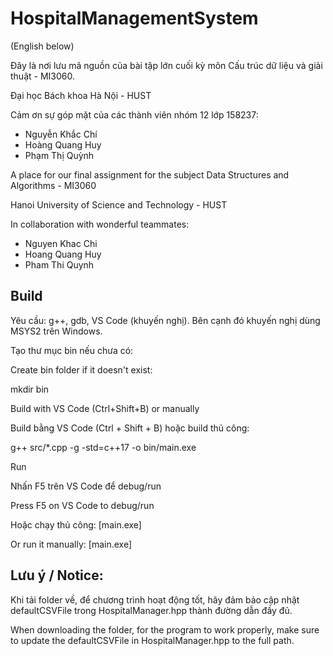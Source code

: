 # HospitalManagementSystem
(English below)

Đây là nơi lưu mã nguồn của bài tập lớn cuối kỳ môn Cấu trúc dữ liệu và giải thuật - MI3060.

Đại học Bách khoa Hà Nội - HUST

Cảm ơn sự góp mặt của các thành viên nhóm 12 lớp 158237:
* Nguyễn Khắc Chí
* Hoàng Quang Huy
* Phạm Thị Quỳnh

A place for our final assignment for the subject Data Structures and Algorithms - MI3060

Hanoi University of Science and Technology - HUST

In collaboration with wonderful teammates:
* Nguyen Khac Chi
* Hoang Quang Huy
* Pham Thi Quynh

## Build

Yêu cầu: g++, gdb, VS Code (khuyến nghị). Bên cạnh đó khuyến nghị dùng MSYS2 trên Windows.


 Tạo thư mục bin nếu chưa có:
 
 Create bin folder if it doesn't exist:

mkdir bin

 Build with VS Code (Ctrl+Shift+B) or manually
 
 Build bằng VS Code (Ctrl + Shift + B) hoặc build thủ công:
 
g++ src/*.cpp -g -std=c++17 -o bin/main.exe


 Run
 
 Nhấn F5 trên VS Code để debug/run
 
 Press F5 on VS Code to debug/run
 
 Hoặc chạy thủ công: [main.exe]
 
 Or run it manually: [main.exe]

 ## Lưu ý / Notice:

 Khi tải folder về, để chương trình hoạt động tốt, hãy đảm bảo cập nhật defaultCSVFile trong HospitalManager.hpp thành đường dẫn đầy đủ.

 When downloading the folder, for the program to work properly, make sure to update the defaultCSVFile in HospitalManager.hpp to the full path.
